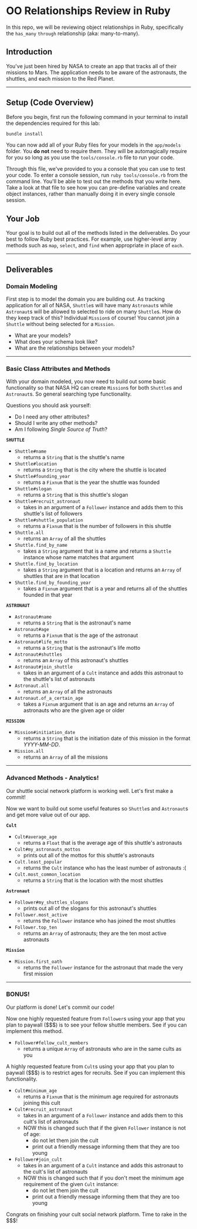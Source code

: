 
OO Relationships Review in Ruby
==============

In this repo, we will be reviewing object relationships in Ruby, specifically the `has_many` `through` relationship (aka: many-to-many).

## Introduction

You've just been hired by NASA to create an app that tracks all of their missions to Mars. The application needs to be aware of the astronauts, the shuttles, and each mission to the Red Planet.

---

## Setup (Code Overview)

Before you begin, first run the following command in your terminal to install the dependencies required for this lab:

```sh
bundle install
```

You can now add all of your Ruby files for your models in the `app/models` folder. You **do not** need to require them. They will be automagically require for you so long as you use the `tools/console.rb` file to run your code.

Through this file, we've provided to you a console that you can use to test your code. To enter a console session, run `ruby tools/console.rb` from the command line. You'll be able to test out the methods that you write here. Take a look at that file to see how you can pre-define variables and create object instances, rather than manually doing it in every single console session.

## Your Job

Your goal is to build out all of the methods listed in the deliverables. Do your best to follow Ruby best practices. For example, use higher-level array methods such as `map`, `select`, and `find` when appropriate in place of `each`.

---

## Deliverables

### Domain Modeling

First step is to model the domain you are building out. As tracking application for all of NASA, `Shuttle`s will have many `Astronaut`s while `Astronaut`s will be allowed to selected to ride on many `Shuttle`s. How do they keep track of this? Individual `Mission`s of course! You cannot join a `Shuttle` without being selected for a `Mission`.

* What are your models?
* What does your schema look like?
* What are the relationships between your models?

---

### Basic Class Attributes and Methods

With your domain modeled, you now need to build out some basic functionality so that NASA HQ can create `Mission`s for both `Shuttle`s and `Astronaut`s. So general searching type functionality.

Questions you should ask yourself:

* Do I need any other attributes?
* Should I write any other methods?
* Am I following *Single Source of Truth*?

**`SHUTTLE`**

* `Shuttle#name`
  * returns a `String` that is the shuttle's name
* `Shuttle#location`
  * returns a `String` that is the city where the shuttle is located
* `Shuttle#founding_year`
  * returns a `Fixnum` that is the year the shuttle was founded
* `Shuttle#slogan`
  * returns a `String` that is this shuttle's slogan
* `Shuttle#recruit_astronaut`
  * takes in an argument of a `Follower` instance and adds them to this shuttle's list of followers
* `Shuttle#shuttle_population`
  * returns a `Fixnum` that is the number of followers in this shuttle
* `Shuttle.all`
  * returns an `Array` of all the shuttles
* `Shuttle.find_by_name`
  * takes a `String` argument that is a name and returns a `Shuttle` instance whose name matches that argument
* `Shuttle.find_by_location`
  * takes a `String` argument that is a location and returns an `Array` of shuttles that are in that location
* `Shuttle.find_by_founding_year`
  * takes a `Fixnum` argument that is a year and returns all of the shuttles founded in that year

**`ASTRONAUT`**

* `Astronaut#name`
  * returns a `String` that is the astronaut's name
* `Astronaut#age`
  * returns a `Fixnum` that is the age of the astronaut
* `Astronaut#life_motto`
  * returns a `String` that is the astronaut's life motto
* `Astronaut#shuttles`
  * returns an `Array` of this astronaut's shuttles
* `Astronaut#join_shuttle`
  * takes in an argument of a `Cult` instance and adds this astronaut to the shuttle's list of astronauts
* `Astronaut.all`
  * returns an `Array` of all the astronauts
* `Astronaut.of_a_certain_age`
  * takes a `Fixnum` argument that is an age and returns an `Array` of astronauts who are the given age or older

**`MISSION`**

* `Mission#initiation_date`
  * returns a `String` that is the initiation date of this mission in the format _YYYY-MM-DD_.
* `Mission.all`
  * returns an `Array` of all the missions

---

### Advanced Methods - Analytics!

Our shuttle social network platform is working well. Let's first make a commit!

Now we want to build out some useful features so `Shuttle`s and `Astronaut`s and get more value out of our app.

**`Cult`**

* `Cult#average_age`
  * returns a `Float` that is the average age of this shuttle's astronauts
* `Cult#my_astronauts_mottos`
  * prints out all of the mottos for this shuttle's astronauts
* `Cult.least_popular`
  * returns the `Cult` instance who has the least number of astronauts :(
* `Cult.most_common_location`
  * returns a `String` that is the location with the most shuttles

**`Astronaut`**

* `Follower#my_shuttles_slogans`
  * prints out all of the slogans for this astronaut's shuttles
* `Follower.most_active`
  * returns the `Follower` instance who has joined the most shuttles
* `Follower.top_ten`
  * returns an `Array` of astronauts; they are the ten most active astronauts

**`Mission`**

* `Mission.first_oath`
  * returns the `Follower` instance for the astronaut that made the very first mission

---

### BONUS!

Our platform is done! Let's commit our code!

Now one highly requested feature from `Follower`s using your app that you plan to paywall ($$$) is to see your fellow shuttle members. See if you can implement this method.

* `Follower#fellow_cult_members`
  * returns a unique `Array` of astronauts who are in the same cults as you

A highly requested feature from `Cult`s using your app that you plan to paywall ($$$) is to restrict ages for recruits. See if you can implement this functionality.

* `Cult#minimum_age`
  * returns a `Fixnum` that is the minimum age required for astronauts joining this cult
* `Cult#recruit_astronaut`
  * takes in an argument of a `Follower` instance and adds them to this cult's list of astronauts
  * NOW this is changed such that if the given `Follower` instance is not of age:
    * do not let them join the cult
    * print out a friendly message informing them that they are too young
* `Follower#join_cult`
  * takes in an argument of a `Cult` instance and adds this astronaut to the cult's list of astronauts
  * NOW this is changed such that if you don't meet the minimum age requirement of the given `Cult` instance:
    * do not let them join the cult
    * print out a friendly message informing them that they are too young

Congrats on finishing your cult social network platform. Time to rake in the $$$!

